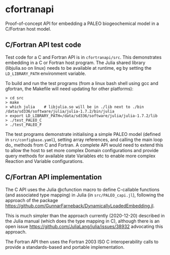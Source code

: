 # cfortranapi

Proof-of-concept API for embedding a PALEO biogeochemical model in a C/Fortran host model.

## C/Fortran API test code
Test code for a C and Fortran API is in `cfortranapi/src`.  This demonstrates embedding in a C or Fortran host program.  The Julia shared library (libjulia.so on linux) needs to be available at runtime, eg by setting the `LD_LIBRARY_PATH` environment variable. 

To build and run the test programs (from a linux bash shell using gcc and gfortran, the Makefile will need updating for other platforms):

    > cd src
    > make
    > which julia    # libjulia.so will be in ./lib next to ./bin
    /data/sd336/software/julia/julia-1.7.2/bin/julia
    > export LD_LIBRARY_PATH=/data/sd336/software/julia/julia-1.7.2/lib
    > ./test_PALEO_C
    > ./test_PALEO_F

The test programs demonstrate initialising a simple PALEO model (defined in `src/configbase.yaml`), setting array references, and calling the main loop do_ methods from C and Fortran.   A complete API would need to extend this to allow the host to set more complex Domain configurations and provide query methods for available state Variables etc to enable more complex Reaction and Variable configurations.

## C/Fortran API implementation 

The C API uses the Julia @cfunction macro to define C-callable functions (and associated type mapping) in Julia (in `src/PALEO_capi.jl`), following the approach of the package <https://github.com/GunnarFarneback/DynamicallyLoadedEmbedding.jl>.
    
This is much simpler than the approach currently (2020-12-20) described in the Julia manual (which does the type mapping in C), although there is an open issue <https://github.com/JuliaLang/julia/issues/38932> advocating this approach.

The Fortran API then uses the Fortran 2003 ISO C interoperability calls to provide a standards-based and portable implementation.